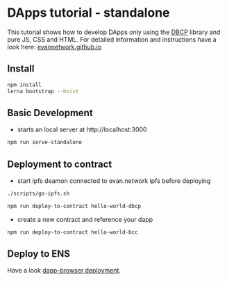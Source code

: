# DApps tutorial - standalone
This tutorial shows how to develop DApps only using the [DBCP](https://evannetwork.github.io/dev/dbcp) library and pure JS, CSS and HTML. For detailed information and instructions have a look here: 
[evannetwork.github.io](https://evannetwork.github.io/dapps/standalone/standalone)

## Install
```bash
npm install
lerna bootstrap --hoist
```

## Basic Development
- starts an local server at http://localhost:3000
```bash
npm run serve-standalone
```

## Deployment to contract
- start ipfs deamon connected to evan.network ipfs before deploying
```bash
./scripts/go-ipfs.sh
```
```bash
npm run deploy-to-contract hello-world-dbcp
```
- create a new contract and reference your dapp
```bash
npm run deploy-to-contract hello-world-bcc
```

## Deploy to ENS
Have a look [dapp-browser deployment](https://github.com/evannetwork/ui-dapp-browser#ens-deployment).